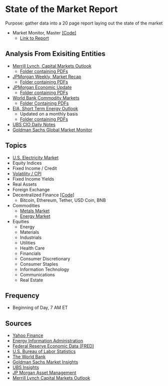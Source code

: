 # State of the Market Report
Purpose: gather data into a 20 page report laying out the state of the market
- Market Monitor, Master [[Code]](https://github.com/aangelsalazarr/SoM-Report/blob/main/elMercado/marketMonitorMaster.py)
    - [Link to Report](https://github.com/aangelsalazarr/SoM-Report/tree/main/elMercado)

## Analysis From Exisiting Entities
- [Merrill Lynch, Capital Markets Outlook](https://github.com/aangelsalazarr/SoM-Report/blob/main/outlookInsights/merrillCMO.py)
    - [Folder containing PDFs](https://github.com/aangelsalazarr/SoM-Report/tree/main/outlookInsights/merrill_pdfs)
- [JPMorgan Weekly, Market Recap](https://github.com/aangelsalazarr/SoM-Report/blob/main/outlookInsights/jpmWeeklyMarketRecap.py)
    - [Folder containing PDFs](https://github.com/aangelsalazarr/SoM-Report/tree/main/outlookInsights/jpmMarketRecap)
- [JPMorgan Economic Update](https://github.com/aangelsalazarr/SoM-Report/blob/main/outlookInsights/jpmEconomicUpdate.py)
    - [Folder containing PDFs](https://github.com/aangelsalazarr/SoM-Report/tree/main/outlookInsights/jpmEconomicUpdates)
- [World Bank Commodity Markets](https://github.com/aangelsalazarr/SoM-Report/blob/main/outlookInsights/wbCMO.py)
    - [Folder Containing PDFs](https://github.com/aangelsalazarr/SoM-Report/tree/main/outlookInsights/wbCMO)
- [EIA, Short Term Energy Outlook](https://github.com/aangelsalazarr/SoM-Report/blob/main/outlookInsights/eia_seo.py)
    - Updated on a monthly basis
    - [Folder containing PDFs](https://github.com/aangelsalazarr/SoM-Report/tree/main/outlookInsights/eia_seo_pdfs)
- [UBS CIO Daily Notes]()
- [Goldman Sachs Global Market Monitor]()

## Topics
- [U.S. Electricity Market](https://github.com/aangelsalazarr/SoM-Report/tree/main/energyInformationAdministration)
- Equity Indices
- Fixed Income / Credit
- [Volatility / CPI](https://github.com/aangelsalazarr/SoM-Report/blob/main/market/volatility_and_cpi.py)
- Fixed Income Yields
- Real Assets
- Foreign Exchange
- Decentralized Finance [[Code]](https://github.com/aangelsalazarr/SoM-Report/blob/main/market/decentralized_finance.py)
    - Bitcoin, Ethereum, Tether, USD Coin, BNB
- Commodities
    - [Metals Market](https://github.com/aangelsalazarr/SoM-Report/blob/main/market/commodities_metals.py)
    - [Energy Market](https://github.com/aangelsalazarr/SoM-Report/blob/main/market/commodities_energy.py)
- Equities
    - Energy
    - Materials
    - Industrials
    - Utilities
    - Health Care
    - Financials
    - Consumer Discretionary
    - Consumer Staples
    - Information Technology
    - Communications
    - Real Estate
    
## Frequency
- Beginning of Day, 7 AM ET

## Sources
- [Yahoo Finance](https://finance.yahoo.com/)
- [Energy Information Administration](https://www.eia.gov/)
- [Federal Reserve Economic Data (FRED)](https://fred.stlouisfed.org/)
- [U.S. Bureau of Labor Statistics](https://www.bls.gov/)
- [The World Bank](https://data.worldbank.org/)
- [Goldman Sachs Market Insights](https://www.gsam.com/content/gsam/us/en/advisors/market-insights.html)
- [UBS Insights](https://www.ubs.com/global/en/wealth-management/insights/chief-investment-office/house-view/daily.html)
- [JP Morgan Asset Management](https://am.jpmorgan.com/us/en/asset-management/adv/insights/market-insights/market-updates/weekly-market-recap/)
- [Merrill Lynch Capital Markets Outlook](https://www.ml.com/capital-market-outlook.html)

